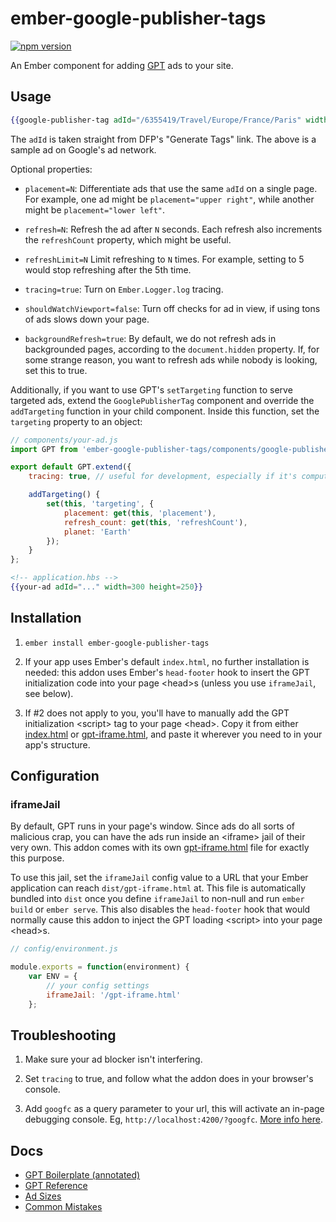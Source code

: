 # ember-google-publisher-tags

[![npm version](https://badge.fury.io/js/ember-google-publisher-tags.svg)](https://badge.fury.io/js/ember-google-publisher-tags)

An Ember component for adding [GPT](https://support.google.com/dfp_sb/answer/1649768?hl=en)
ads to your site.

## Usage

```hbs
{{google-publisher-tag adId="/6355419/Travel/Europe/France/Paris" width=300 height=250}}
```

The `adId` is taken straight from DFP's "Generate Tags" link. The above is a
sample ad on Google's ad network.

Optional properties:

* `placement=N`: Differentiate ads that use the same `adId` on a single page.
  For example, one ad might be `placement="upper right"`, while another might be
  `placement="lower left"`.

* `refresh=N`: Refresh the ad after `N` seconds. Each refresh also increments
  the `refreshCount` property, which might be useful.

* `refreshLimit=N` Limit refreshing to `N` times. For example, setting to 5 would stop refreshing after the 5th time.

* `tracing=true`: Turn on `Ember.Logger.log` tracing.

* `shouldWatchViewport=false`: Turn off checks for ad in view, if using tons of
  ads slows down your page.

* `backgroundRefresh=true`: By default, we do not refresh ads in backgrounded pages,
  according to the `document.hidden` property. If, for some strange reason, you
  want to refresh ads while nobody is looking, set this to true.

Additionally, if you want to use GPT's `setTargeting` function to serve targeted
ads, extend the `GooglePublisherTag` component and override the `addTargeting`
function in your child component. Inside this function, set the `targeting`
property to an object:

```js
// components/your-ad.js
import GPT from 'ember-google-publisher-tags/components/google-publisher-tag';

export default GPT.extend({
    tracing: true, // useful for development, especially if it's computed

    addTargeting() {
        set(this, 'targeting', {
            placement: get(this, 'placement'),
            refresh_count: get(this, 'refreshCount'),
            planet: 'Earth'
        });
    }
};
```

```hbs
<!-- application.hbs -->
{{your-ad adId="..." width=300 height=250}}
```

## Installation

1. `ember install ember-google-publisher-tags`

2. If your app uses Ember's default `index.html`, no further installation is needed: this
  addon uses Ember's `head-footer` hook to insert the GPT initialization code into your
  page \<head>s (unless you use `iframeJail`, see below).

3. If #2 does not apply to you, you'll have to manually add the GPT initialization
  \<script> tag to your page \<head>. Copy it from either [index.html](index.html) or
  [gpt-iframe.html](public/gpt-iframe.html), and paste it wherever you need to
  in your app's structure.

## Configuration

### iframeJail

By default, GPT runs in your page's window. Since ads do all sorts of
malicious crap, you can have the ads run inside an \<iframe> jail of their
very own. This addon comes with its own [gpt-iframe.html](public/gpt-iframe.html) file
for exactly this purpose.

To use this jail, set the `iframeJail` config value to a URL that your Ember application
can reach `dist/gpt-iframe.html` at. This file is automatically bundled into `dist` once
you define `iframeJail` to non-null and run `ember build` or `ember serve`. This also
disables the `head-footer` hook that would normally cause this addon to inject the GPT
loading \<script> into your page \<head>s.

```js
// config/environment.js

module.exports = function(environment) {
    var ENV = {
        // your config settings
        iframeJail: '/gpt-iframe.html'
    };
```

## Troubleshooting

1. Make sure your ad blocker isn't interfering.

2. Set `tracing` to true, and follow what the addon does in your browser's console.

3. Add `googfc` as a query parameter to your url, this will activate an in-page
debugging console. Eg, `http://localhost:4200/?googfc`. [More info here](https://support.google.com/dfp_sb/answer/181070?hl=en).

## Docs

* [GPT Boilerplate (annotated)](https://support.google.com/dfp_premium/answer/1638622?hl=en&ref_topic=4389931)
* [GPT Reference](https://developers.google.com/doubleclick-gpt/reference)
* [Ad Sizes](https://support.google.com/adsense/answer/185666)
* [Common Mistakes](https://developers.google.com/doubleclick-gpt/common_implementation_mistakes)
